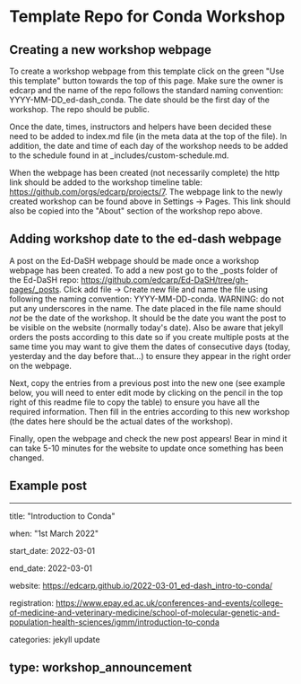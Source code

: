 # Template Repo for Conda Workshop

## Creating a new workshop webpage

To create a workshop webpage from this template click on the green "Use this template" button towards the top of this page. Make sure the owner is edcarp and the name of the repo follows the standard naming convention: YYYY-MM-DD_ed-dash_conda. The date should be the first day of the workshop. The repo should be public.

Once the date, times, instructors and helpers have been decided these need to be added to index.md file (in the meta data at the top of the file). 
In addition, the date and time of each day of the workshop needs to be added to the schedule found in at _includes/custom-schedule.md.

When the webpage has been created (not necessarily complete) the http link should be added to the workshop timeline table:   https://github.com/orgs/edcarp/projects/7. The webpage link to the newly created workshop can be found above in Settings -> Pages. This link should also be copied into the "About" section of the workshop repo above.

## Adding workshop date to the ed-dash webpage

A post on the Ed-DaSH webpage should be made once a workshop webpage has been created. To add a new post go to the _posts folder of the Ed-DaSH repo: https://github.com/edcarp/Ed-DaSH/tree/gh-pages/_posts. Click add file -> Create new file and name the file using following the naming convention: YYYY-MM-DD-conda. WARNING: do not put any underscores in the name. The date placed in the file name should *not* be the date of the workshop. It should be the date you want the post to be visible on the website (normally today's date). Also be aware that jekyll orders the posts according to this date so if you create multiple posts at the same time you may want to give them the dates of consecutive days (today, yesterday and the day before that...) to ensure they appear in the right order on the webpage.

Next, copy the entries from a previous post into the new one (see example below, you will need to enter edit mode by clicking on the pencil in the top right of this readme file to copy the table) to ensure you have all the required information. Then fill in the entries according to this new workshop (the dates here should be the actual dates of the workshop).

Finally, open the webpage and check the new post appears! Bear in mind it can take 5-10 minutes for the website to update once something has been changed.

## Example post

---
title: "Introduction to Conda" 

when: "1st March 2022"

start_date: 2022-03-01

end_date: 2022-03-01

website: https://edcarp.github.io/2022-03-01_ed-dash_intro-to-conda/

registration: https://www.epay.ed.ac.uk/conferences-and-events/college-of-medicine-and-veterinary-medicine/school-of-molecular-genetic-and-population-health-sciences/igmm/introduction-to-conda

categories: jekyll update

type: workshop_announcement
---
